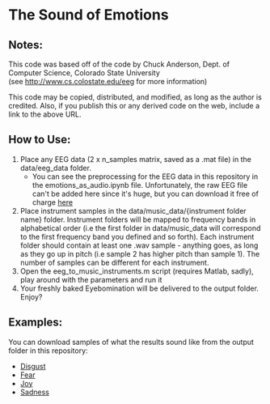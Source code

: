 # The Sound of Emotions   

## Notes:  
This code was based off of the code by Chuck Anderson, Dept. of Computer Science, Colorado State University  
(see http://www.cs.colostate.edu/eeg  for more information)   

This code may be copied, distributed, and modified, as long as the author is credited. Also, if you publish this or any derived code on the web, include a link to the above URL.  

## How to Use:  

1. Place any EEG data (2 x n_samples matrix, saved as a .mat file) in the data/eeg_data folder.  
     - You can see the preprocessing for the EEG data in this repository in the emotions_as_audio.ipynb file. Unfortunately, the raw EEG file can't be added here since it's huge, but you can download it free of charge [here](http://headit.ucsd.edu/studies/3316f70e-35ff-11e3-a2a9-0050563f2612/)    
2. Place instrument samples in the data/music_data/{instrument folder name} folder. Instrument folders will be mapped to frequency bands in alphabetical order (i.e the first folder in data/music_data will correspond to the first frequency band you defined and so forth). Each instrument folder should contain at least one .wav sample - anything goes, as long as they go up in pitch (i.e sample 2 has higher pitch than sample 1). The number of samples can be different for each instrument.  
3. Open the eeg_to_music_instruments.m script (requires Matlab, sadly), play around with the parameters and run it   
4. Your freshly baked Eyebomination will be delivered to the output folder. Enjoy?   

## Examples:   

You can download samples of what the results sound like from the output folder in this repository:  
- [Disgust](https://github.com/Eyemole/the-sound-of-emotions/blob/master/output/the_sound_of_disgust.wav)   
- [Fear](https://github.com/Eyemole/the-sound-of-emotions/blob/master/output/the_sound_of_fear.wav)    
- [Joy](https://github.com/Eyemole/the-sound-of-emotions/blob/master/output/the_sound_of_joy.wav)    
- [Sadness](https://github.com/Eyemole/the-sound-of-emotions/blob/master/output/the_sound_of_sadness.wav)  
